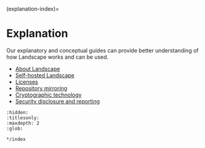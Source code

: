 (explanation-index)=
# Explanation

Our explanatory and conceptual guides can provide better understanding of how Landscape works and can be used.

- [About Landscape](/explanation/landscape/about-landscape)
- [Self-hosted Landscape](/explanation/landscape/self-hosted-landscape)
- [Licenses](/explanation/landscape/licenses)
- [Repository mirroring](/explanation/repository-mirroring/repository-mirroring)
- [Cryptographic technology](/explanation/security/cryptographic-technology)
- [Security disclosure and reporting](/explanation/security/disclosure-and-reporting)


```{toctree}
:hidden:
:titlesonly:
:maxdepth: 2
:glob:

*/index
